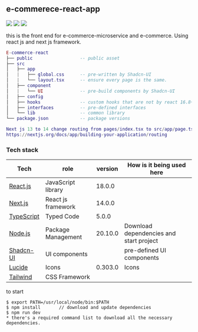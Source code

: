 ## e-commerece-react-app
 <a href="https://github.com/JunChen22/e-commerce-microservice"><img src="https://img.shields.io/badge/Backend-Spring-green"></a> <a href="https://github.com/JunChen22/e-commerce"><img src="https://img.shields.io/badge/Mononith-version-green"></a> <a href="TBD"><img src="https://img.shields.io/badge/Demo-running-green"></a>

this is the front end for e-commerce-microservice and e-commerce.
Using react js and next js framework.

``` lua
E-commerce-react 
├── public  	            -- public asset   
├── src
│   ├── app
│   |   ├── global.css      -- pre-written by Shadcn-UI
│   |   └── layout.tsx      -- ensure every page is the same. 
│   ├── component   
│   |   └── UI              -- pre-build components by Shadcn-UI   
│   ├── config   
│   ├── hooks               -- custom hooks that are not by react 16.8+   
│   ├── interfaces          -- pre-defined interfaces 
│   └── lib                 -- common library
└── package.json            -- package versions

Next js 13 to 14 change routing from pages/index.tsx to src/app/page.tsx
https://nextjs.org/docs/app/building-your-application/routing
``` 
### Tech stack
| Tech                                                                                   | role                                  | version | How is it being used here                               |
|----------------------------------------------------------------------------------------|---------------------------------------|---------|---------------------------------------------------------|
| [React.js](https://react.dev/)                                                         | JavaScript library                    | 18.0.0  |                                                         |
| [Next.js](https://nextjs.org/)                                                         | React js framework                    | 14.0.0  |                                                         |
| [TypeScript](https://www.typescriptlang.org/)                                          | Typed Code                            | 5.0.0   |                                                         |
| [Node.js](https://nodejs.org/en/download)                                              | Package Management                    | 20.10.0 | Download dependencies and start project                 |
| [Shadcn-UI](https://ui.shadcn.com/)                                                    | UI components                         |         | pre-defined UI components                               |
| [Lucide](https://lucide.dev)                                                           | Icons                                 | 0.303.0 | Icons                                                   |
| [Tailwind](https://tailwindcss.com/)                                                   | CSS Framework                         |         |                                                    |

to start
```
$ export PATH=/usr/local/node/bin:$PATH
$ npm install		// download and update dependencies
$ npm run dev
* there's a required command list to download all the necessary dependencies.
```
